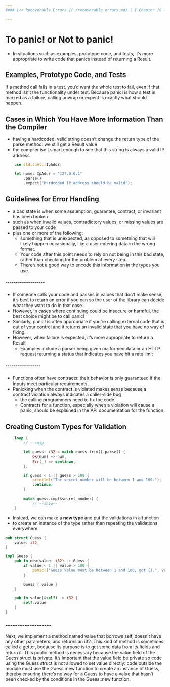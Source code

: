 ```yaml
---
#### [<< Recoverable Errors ](./recoverable_errors.md) | [ Chapter 10 - iNTRODUCTION >>](../chapter_10/introduction.md)

---
```


# To panic! or Not to panic!
* In situations such as examples, prototype code, and tests, it’s more appropriate to write code that panics instead of returning a Result. 


## Examples, Prototype Code, and Tests
If a method call fails in a test, you’d want the whole test to fail, even if that method isn’t the functionality under test. Because panic! is how a test is marked as a failure, calling unwrap or expect is exactly what should happen.

## Cases in Which You Have More Information Than the Compiler
* having a hardcoded, valid string doesn’t change the return type of the parse method: we still get a Result value
* the compiler isn’t smart enough to see that this string is always a valid IP address
```rust
    use std::net::IpAddr;

    let home: IpAddr = "127.0.0.1"
        .parse()
        .expect("Hardcoded IP address should be valid");
```


## Guidelines for Error Handling
* a bad state is when some assumption, guarantee, contract, or invariant has been broken
* such as when invalid values, contradictory values, or missing values are passed to your code
* plus one or more of the following:
  * something that is unexpected, as opposed to something that will likely happen occasionally, like a user entering data in the wrong format.
  * Your code after this point needs to rely on not being in this bad state, rather than checking for the problem at every step.
  * There’s not a good way to encode this information in the types you use.
  
##### -------------------
* If someone calls your code and passes in values that don’t make sense, it’s best to return an error if you can so the user of the library can decide what they want to do in that case.
* However, in cases where continuing could be insecure or harmful, the best choice might be to call panic!
* Similarly, panic! is often appropriate if you’re calling external code that is out of your control and it returns an invalid state that you have no way of fixing.
* However, when failure is expected, it’s more appropriate to return a Result
  * Examples include a parser being given malformed data or an HTTP request returning a status that indicates you have hit a rate limit
  
##### -----------------
* Functions often have contracts: their behavior is only guaranteed if the inputs meet particular requirements.
* Panicking when the contract is violated makes sense because a contract violation always indicates a caller-side bug 
  * the calling programmers need to fix the code. 
  *  Contracts for a function, especially when a violation will cause a panic, should be explained in the API documentation for the function.
  
  
  
## Creating Custom Types for Validation
```rust
    loop {
        // --snip--

        let guess: i32 = match guess.trim().parse() {
            Ok(num) => num,
            Err(_) => continue,
        };

        if guess < 1 || guess > 100 {
            println!("The secret number will be between 1 and 100.");
            continue;
        }

        match guess.cmp(&secret_number) {
            // --snip--
    }
```

* Instead, we can make a **new type** and put the validations in a function
* to create an instance of the type rather than repeating the validations everywhere

```rust
pub struct Guess {
    value: i32,
}

impl Guess {
    pub fn new(value: i32) -> Guess {
        if value < 1 || value > 100 {
            panic!("Guess value must be between 1 and 100, got {}.", value);
        }

        Guess { value }
    }

    pub fn value(&self) -> i32 {
        self.value
    }
}
```

### -------------------
Next, we implement a method named value that borrows self, doesn’t have any other parameters, and returns an i32. This kind of method is sometimes called a getter, because its purpose is to get some data from its fields and return it. This public method is necessary because the value field of the Guess struct is private. It’s important that the value field be private so code using the Guess struct is not allowed to set value directly: code outside the module must use the Guess::new function to create an instance of Guess, thereby ensuring there’s no way for a Guess to have a value that hasn’t been checked by the conditions in the Guess::new function.
